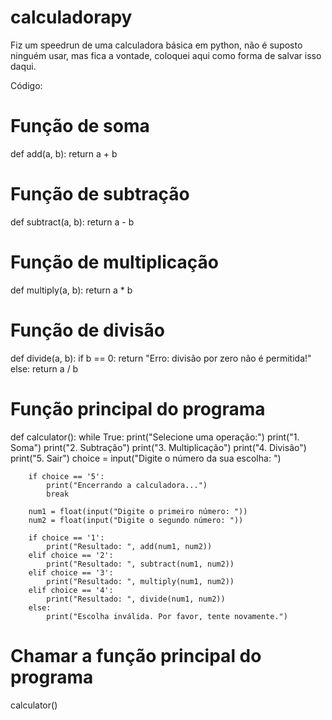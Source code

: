 # calculadorapy
Fiz um speedrun de uma calculadora básica em python, não é suposto ninguém usar, mas fica a vontade, coloquei aqui como forma de salvar isso daqui.


Código:

# Função de soma
def add(a, b):
    return a + b

# Função de subtração
def subtract(a, b):
    return a - b

# Função de multiplicação
def multiply(a, b):
    return a * b

# Função de divisão
def divide(a, b):
    if b == 0:
        return "Erro: divisão por zero não é permitida!"
    else:
        return a / b

# Função principal do programa
def calculator():
    while True:
        print("Selecione uma operação:")
        print("1. Soma")
        print("2. Subtração")
        print("3. Multiplicação")
        print("4. Divisão")
        print("5. Sair")
        choice = input("Digite o número da sua escolha: ")

        if choice == '5':
            print("Encerrando a calculadora...")
            break

        num1 = float(input("Digite o primeiro número: "))
        num2 = float(input("Digite o segundo número: "))

        if choice == '1':
            print("Resultado: ", add(num1, num2))
        elif choice == '2':
            print("Resultado: ", subtract(num1, num2))
        elif choice == '3':
            print("Resultado: ", multiply(num1, num2))
        elif choice == '4':
            print("Resultado: ", divide(num1, num2))
        else:
            print("Escolha inválida. Por favor, tente novamente.")

# Chamar a função principal do programa
calculator()
